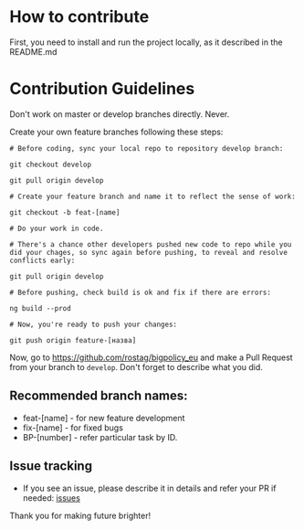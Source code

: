 # How to contribute

First, you need to install and run the project locally, as it described in the README.md

# Contribution Guidelines

Don't work on master or develop branches directly. Never.

Create your own feature branches following these steps:

```
# Before coding, sync your local repo to repository develop branch:

git checkout develop

git pull origin develop

# Create your feature branch and name it to reflect the sense of work:

git checkout -b feat-[name]

# Do your work in code.

# There's a chance other developers pushed new code to repo while you did your chages, so sync again before pushing, to reveal and resolve conflicts early:

git pull origin develop

# Before pushing, check build is ok and fix if there are errors:

ng build --prod

# Now, you're ready to push your changes:

git push origin feature-[назва]
```

Now, go to https://github.com/rostag/bigpolicy_eu and make a Pull Request from your branch to `develop`. Don't forget to describe what you did.

## Recommended branch names:

* feat-[name] - for new feature development
* fix-[name] - for fixed bugs
* BP-[number] - refer particular task by ID.

## Issue tracking

* If you see an issue, please describe it in details and refer your PR if needed: [issues](https://github.com/rostag/bigpolicy_eu/issues)

Thank you for making future brighter!
